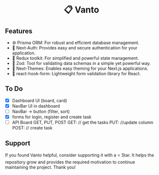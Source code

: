 <h1 align="center">
  📋 Vanto
</h1>

## Features

- ⚙️ Prisma ORM: For robust and efficient database management.
- 🔐 Next-Auth: Provides easy and secure authentication for your application.
- 🔄 Redux toolkit: For simplified and powerful state management.
- 🧩 Zod: Tool for validating data schemas in a simple yet powerful way.
- 🌈 Next-Themes: Enables easy theming for your Next.js applications.
- 📝 react-hook-form: Lightweight form validation library for React.

## To Do

- [x] Dashboard UI (board, card)
- [x] NavBar UI in dashboard
- [ ] NavBar -> button (filter, sort)
- [x] forms for login, register and create task
- [ ] API Board GET, PUT, POST
      GET: // get the tasks
      PUT: //update column
      POST: // create task

## Support

If you found Vanto helpful, consider supporting it with a ⭐ Star. It helps the repository grow and provides the required motivation to continue maintaining the project. Thank you!
